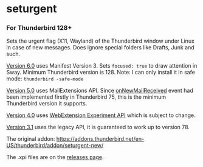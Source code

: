 seturgent
=========

### For Thunderbird 128+

Sets the urgent flag (X11, Wayland) of the Thunderbird window under Linux in case of new messages. Does ignore special folders like Drafts, Junk and such.

[Version 6.0](https://github.com/mishurov/seturgent/tree/6.0) uses Manifest Version 3. Sets `focused: true` to draw attention in Sway. Minimum Thunderbird version is 128. Note: I can only install it in safe mode: `thunderbird -safe-mode`

[Version 5.0](https://github.com/mishurov/seturgent/tree/5.0) uses MailExtensions API. Since [onNewMailReceived](https://thunderbird-webextensions.readthedocs.io/en/latest/messages.html#onnewmailreceived-folder-messages) event had been implemented firstly in Thunderbird 75, this is the minimum Thunderbird version it supports.

[Version 4.0](https://github.com/mishurov/seturgent/tree/4.0) uses [WebExtension Experiment API](https://developer.thunderbird.net/add-ons/tb78) which is subject to change.

[Version 3.1](https://github.com/mishurov/seturgent/tree/3.1) uses the legacy API, it is guaranteed to work up to version 78.

The original addon: <https://addons.thunderbird.net/en-US/thunderbird/addon/seturgent-new/>

The .xpi files are on the [releases page](https://github.com/mishurov/seturgent/releases).
